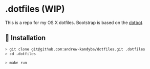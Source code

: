 # .dotfiles (WIP)

This is a repo for my OS X dotfiles.
Bootstrap is based on the [dotbot](https://github.com/anishathalye/dotbot).   

## :green_apple: Installation

```sh
> git clone git@github.com:andrew-kandyba/dotfiles.git .dotfiles
> cd .dotfiles

> make run
```
